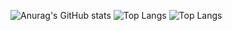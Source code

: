 ![Anurag's GitHub stats](https://github-readme-stats.vercel.app/api?username=anuraghazra&show_icons=true&theme=merko)
![Top Langs](https://github-readme-stats.vercel.app/api/top-langs/?username=JNilsOn&show_icons=true&theme=dark&layout=compact&hide=handlebars)
![Top Langs](https://github-readme-stats.vercel.app/api/top-langs/?username=AllaYefremova&show_icons=true&theme=merko&layout=compact&hide=handlebars)
